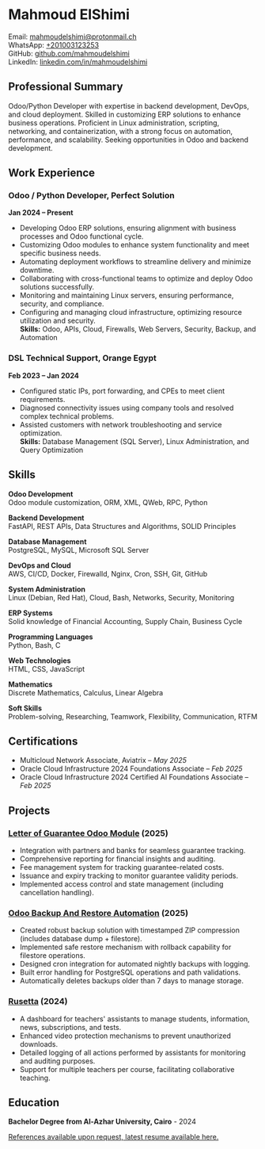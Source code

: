# Mahmoud ElShimi

Email: [mahmoudelshimi@protonmail.ch](mailto:mahmoudelshimi@protonmail.ch)  
WhatsApp: [+201003123253](https://wa.me/201003123253?text=Hey,%20I%20came%20from%20your%20CV)  
GitHub: [github.com/mahmoudelshimi](https://github.com/mahmoudelshimi)  
LinkedIn: [linkedin.com/in/mahmoudelshimi](https://www.linkedin.com/in/mahmoudelshimi)

## Professional Summary

Odoo/Python Developer with expertise in backend development, DevOps, and cloud deployment. Skilled in customizing ERP solutions to enhance business operations. Proficient in Linux administration, scripting, networking, and containerization, with a strong focus on automation, performance, and scalability. Seeking opportunities in Odoo and backend development.

## Work Experience

### Odoo / Python Developer, Perfect Solution  
**Jan 2024 – Present**
- Developing Odoo ERP solutions, ensuring alignment with business processes and Odoo functional cycle.
- Customizing Odoo modules to enhance system functionality and meet specific business needs.
- Automating deployment workflows to streamline delivery and minimize downtime.
- Collaborating with cross-functional teams to optimize and deploy Odoo solutions successfully.
- Monitoring and maintaining Linux servers, ensuring performance, security, and compliance.
- Configuring and managing cloud infrastructure, optimizing resource utilization and security.  
**Skills:** Odoo, APIs, Cloud, Firewalls, Web Servers, Security, Backup, and Automation

### DSL Technical Support, Orange Egypt  
**Feb 2023 – Jan 2024**
- Configured static IPs, port forwarding, and CPEs to meet client requirements.
- Diagnosed connectivity issues using company tools and resolved complex technical problems.
- Assisted customers with network troubleshooting and service optimization.  
**Skills:** Database Management (SQL Server), Linux Administration, and Query Optimization

## Skills

**Odoo Development**  
Odoo module customization, ORM, XML, QWeb, RPC, Python

**Backend Development**  
FastAPI, REST APIs, Data Structures and Algorithms, SOLID Principles

**Database Management**  
PostgreSQL, MySQL, Microsoft SQL Server

**DevOps and Cloud**  
AWS, CI/CD, Docker, Firewalld, Nginx, Cron, SSH, Git, GitHub

**System Administration**  
Linux (Debian, Red Hat), Cloud, Bash, Networks, Security, Monitoring

**ERP Systems**  
Solid knowledge of Financial Accounting, Supply Chain, Business Cycle

**Programming Languages**  
Python, Bash, C

**Web Technologies**  
HTML, CSS, JavaScript

**Mathematics**  
Discrete Mathematics, Calculus, Linear Algebra

**Soft Skills**  
Problem-solving, Researching, Teamwork, Flexibility, Communication, RTFM

## Certifications

- Multicloud Network Associate, Aviatrix – *May 2025*
- Oracle Cloud Infrastructure 2024 Foundations Associate – *Feb 2025*
- Oracle Cloud Infrastructure 2024 Certified AI Foundations Associate – *Feb 2025*

## Projects

### [Letter of Guarantee Odoo Module](https://github.com/mahmoudElshimi/psi_letter_of_guarantee) (2025)
- Integration with partners and banks for seamless guarantee tracking.
- Comprehensive reporting for financial insights and auditing.
- Fee management system for tracking guarantee-related costs.
- Issuance and expiry tracking to monitor guarantee validity periods.
- Implemented access control and state management (including cancellation handling).

### [Odoo Backup And Restore Automation](https://github.com/mahmoudElshimi/odoo_database_backup) (2025)
- Created robust backup solution with timestamped ZIP compression (includes database dump + filestore).
- Implemented safe restore mechanism with rollback capability for filestore operations.
- Designed cron integration for automated nightly backups with logging.
- Built error handling for PostgreSQL operations and path validations.
- Automatically deletes backups older than 7 days to manage storage.

### [Rusetta](https://rusetta.openbsd.amsterdam/platform_philosophy) (2024)
- A dashboard for teachers' assistants to manage students, information, news, subscriptions, and tests.
- Enhanced video protection mechanisms to prevent unauthorized downloads.
- Detailed logging of all actions performed by assistants for monitoring and auditing purposes.
- Support for multiple teachers per course, facilitating collaborative teaching.

## Education

**Bachelor Degree from Al-Azhar University, Cairo**  - 2024

[References available upon request, latest resume available here.](https://raw.githubusercontent.com/mahmoudElshimi/resume/main/mahmoud_elshimi_resume.pdf)
